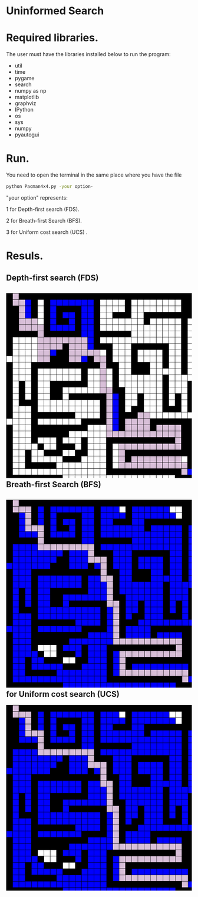 # Uninformed Search

Required libraries.
===================
The user must have the libraries installed below to run the program:

* util
* time
* pygame
* search
* numpy as np
* matplotlib
* graphviz
* IPython
* os
* sys
* numpy 
* pyautogui

Run.
===================
You need to open the terminal in the same place where you have the file
```bash
python Pacman4x4.py -your option-
```
"your option" represents:

 1 for Depth-first search (FDS).
 
 2 for Breath-first Search (BFS).
 
 3 for Uniform cost search (UCS) .  
 
Resuls.
===================
 Depth-first search (FDS)
 --------------------
![Screenshot](https://github.com/TatianaAndreaRozoManrique/Inteligencia/blob/master/Figures/1.png)
Breath-first Search (BFS)
 --------------------
![Screenshot](https://github.com/TatianaAndreaRozoManrique/Inteligencia/blob/master/Figures/2.png)
for Uniform cost search (UCS)
 --------------------
![Screenshot](https://github.com/TatianaAndreaRozoManrique/Inteligencia/blob/master/Figures/3.png)
